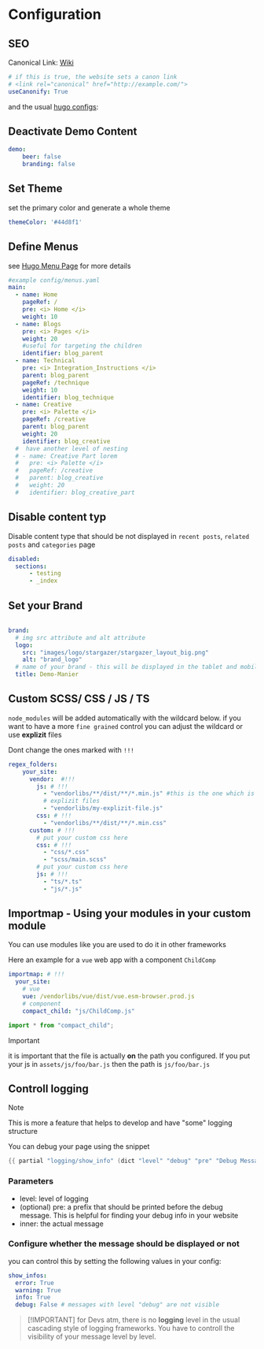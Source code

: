 # Configuration

## SEO

Canonical Link: [Wiki](https://en.wikipedia.org/wiki/Canonical_link_element)

```yaml
# if this is true, the website sets a canon link 
# <link rel="canonical" href="http://example.com/">
useCanonify: True
```

and the usual [hugo configs](https://gohugo.io/getting-started/configuration/#configuration-file):

## Deactivate Demo Content

```yaml
demo: 
    beer: false
    branding: false
```

## Set Theme

set the primary color and generate a whole theme

```yaml
themeColor: '#44d8f1'
```

## Define Menus

see [Hugo Menu Page](https://gohugo.io/templates/menu/) for more details

```yaml
#example config/menus.yaml
main: 
  - name: Home
    pageRef: /
    pre: <i> Home </i>
    weight: 10
  - name: Blogs
    pre: <i> Pages </i>
    weight: 20
    #useful for targeting the children
    identifier: blog_parent 
  - name: Technical
    pre: <i> Integration_Instructions </i>
    parent: blog_parent
    pageRef: /technique
    weight: 10
    identifier: blog_technique
  - name: Creative
    pre: <i> Palette </i>
    pageRef: /creative
    parent: blog_parent
    weight: 20
    identifier: blog_creative
  #  have another level of nesting
  # - name: Creative Part lorem 
  #   pre: <i> Palette </i>
  #   pageRef: /creative
  #   parent: blog_creative
  #   weight: 20
  #   identifier: blog_creative_part
```

## Disable content typ

Disable content type that should be not displayed in `recent posts`, `related posts` and `categories` page

```yaml
disabled:
  sections: 
      - testing
      - _index
```

## Set your Brand

```yaml

brand: 
  # img src attribute and alt attribute
  logo:
    src: "images/logo/stargazer/stargazer_layout_big.png"
    alt: "brand_logo"
  # name of your brand - this will be displayed in the tablet and mobile view
  title: Demo-Manier
```

## Custom SCSS/ CSS / JS / TS

`node_modules` will be added automatically with the wildcard below.
if you want to have a more `fine grained` control you can adjust the wildcard
or use **explizit** files

Dont change the ones marked with `!!!`

```yaml
regex_folders: 
    your_site:
      vendor:  #!!!
        js: # !!!
          - "vendorlibs/**/dist/**/*.min.js" #this is the one which is mounted in assets 
          # explizit files
          - "vendorlibs/my-explizit-file.js"
        css: # !!!
          - "vendorlibs/**/dist/**/*.min.css"
      custom: # !!!
        # put your custom css here
        css: # !!!
          - "css/*.css"
          - "scss/main.scss"
        # put your custom css here
        js: # !!!
          - "ts/*.ts"
          - "js/*.js"
```

## Importmap - Using your modules in your custom module

You can use modules like you are used to do it in other frameworks

Here an example for a `vue` web app with a component `ChildComp`

```yaml
importmap: # !!!
  your_site: 
    # vue
    vue: /vendorlibs/vue/dist/vue.esm-browser.prod.js
    # component
    compact_child: "js/ChildComp.js"
```

```js
import * from "compact_child";
```

>[!IMPORTANT]
> it is important that the file is actually **on** the path you configured. If you put your js in `assets/js/foo/bar.js`
> then the path is `js/foo/bar.js`

## Controll logging

>[!NOTE]
> This is more a feature that helps to develop and have "some" logging structure

You can debug your page using the snippet

```go
{{ partial "logging/show_info" (dict "level" "debug" "pre" "Debug Message"  "inner" (debug.Dump .) }}
```

### Parameters

* level: level of logging
* (optional) pre: a prefix that should be printed before the debug message. This is helpful for finding your debug info in your website
* inner: the actual message

### Configure whether the message should be displayed or not

you can control this by setting the following values in your config:

```yaml
show_infos: 
  error: True
  warning: True
  info: True
  debug: False # messages with level "debug" are not visible
```

>[!IMPORTANT] for Devs
> atm, there is no **logging** level in the usual cascading style of logging frameworks. You have to controll the visibility of your message level by level.
